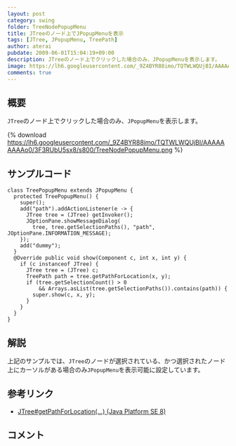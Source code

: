 ```yaml
---
layout: post
category: swing
folder: TreeNodePopupMenu
title: JTreeのノード上でJPopupMenuを表示
tags: [JTree, JPopupMenu, TreePath]
author: aterai
pubdate: 2009-06-01T15:04:19+09:00
description: JTreeのノード上でクリックした場合のみ、JPopupMenuを表示します。
image: https://lh6.googleusercontent.com/_9Z4BYR88imo/TQTWLWQUjBI/AAAAAAAAAo0/3F3RUbU5sx8/s800/TreeNodePopupMenu.png
comments: true
---
```

## 概要
`JTree`のノード上でクリックした場合のみ、`JPopupMenu`を表示します。

{% download https://lh6.googleusercontent.com/_9Z4BYR88imo/TQTWLWQUjBI/AAAAAAAAAo0/3F3RUbU5sx8/s800/TreeNodePopupMenu.png %}

## サンプルコード
<pre class="prettyprint"><code>class TreePopupMenu extends JPopupMenu {
  protected TreePopupMenu() {
    super();
    add("path").addActionListener(e -&gt; {
      JTree tree = (JTree) getInvoker();
      JOptionPane.showMessageDialog(
        tree, tree.getSelectionPaths(), "path", JOptionPane.INFORMATION_MESSAGE);
    });
    add("dummy");
  }
  @Override public void show(Component c, int x, int y) {
    if (c instanceof JTree) {
      JTree tree = (JTree) c;
      TreePath path = tree.getPathForLocation(x, y);
      if (tree.getSelectionCount() &gt; 0
          &amp;&amp; Arrays.asList(tree.getSelectionPaths()).contains(path)) {
        super.show(c, x, y);
      }
    }
  }
}
</code></pre>

## 解説
上記のサンプルでは、`JTree`のノードが選択されている、かつ選択されたノード上にカーソルがある場合のみ`JPopupMenu`を表示可能に設定しています。

## 参考リンク
- [JTree#getPathForLocation(...) (Java Platform SE 8)](https://docs.oracle.com/javase/jp/8/docs/api/javax/swing/JTree.html#getPathForLocation-int-int-)

<!-- dummy comment line for breaking list -->

## コメント
